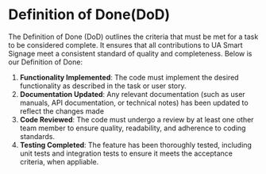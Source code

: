# Definition of Done(DoD)

The Definition of Done (DoD) outlines the criteria that must be met for a task to be considered complete. It ensures that all contributions to UA Smart Signage meet a consistent standard of quality and completeness. Below is our Definition of Done:

1. __Functionality Implemented__: The code must implement the desired functionality as described in the task or user story.
2. __Documentation Updated__: Any relevant documentation (such as user manuals, API documentation, or technical notes) has been updated to reflect the changes made
3. __Code Reviewed__: The code must undergo a review by at least one other team member to ensure quality, readability, and adherence to coding standards.
4. __Testing Completed__: The feature has been thoroughly tested, including unit tests and integration tests to ensure it meets the acceptance criteria, when appliable.
